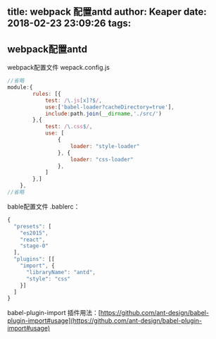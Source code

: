 title: webpack 配置antd
author: Keaper
date: 2018-02-23 23:09:26
tags:
---
## webpack配置antd

webpack配置文件 wepack.config.js
```javascript
//省略
module:{
        rules: [{
            test: /\.js[x]?$/,
            use:['babel-loader?cacheDirectory=true'],
            include:path.join(__dirname,'./src/')
        },{
            test: /\.css$/,
            use: [
                {
                    loader: "style-loader"
                }, {
                    loader: "css-loader"
                },
            ]
        },]
    },
//省略
```

bable配置文件 .bablerc：

```javascript
{
  "presets": [
    "es2015",
    "react",
    "stage-0"
  ],
  "plugins": [[
    "import", {
      "libraryName": "antd",
      "style": "css"
    }]
  ]
}
```

babel-plugin-import 插件用法：[https://github.com/ant-design/babel-plugin-import#usage](https://github.com/ant-design/babel-plugin-import#usage)